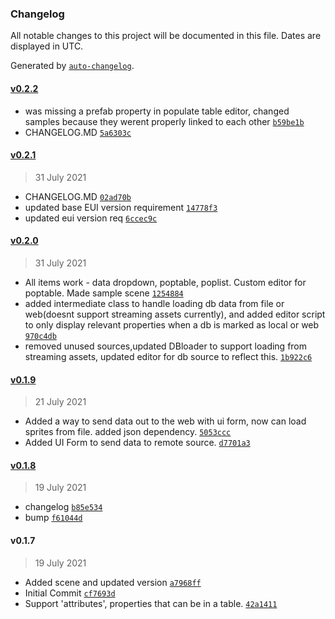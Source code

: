 ### Changelog

All notable changes to this project will be documented in this file. Dates are displayed in UTC.

Generated by [`auto-changelog`](https://github.com/CookPete/auto-changelog).

#### [v0.2.2](https://github.com/ChrisAshtear/EUIDatasources/compare/v0.2.1...v0.2.2)

- was missing a prefab property in populate table editor, changed samples because they werent properly linked to each other [`b59be1b`](https://github.com/ChrisAshtear/EUIDatasources/commit/b59be1bdd46a34c8d6f349f1b022cba0890d02f5)
- CHANGELOG.MD [`5a6303c`](https://github.com/ChrisAshtear/EUIDatasources/commit/5a6303c1e61836e794f005fcc1bef0448cd58f9f)

#### [v0.2.1](https://github.com/ChrisAshtear/EUIDatasources/compare/v0.2.0...v0.2.1)

> 31 July 2021

- CHANGELOG.MD [`02ad70b`](https://github.com/ChrisAshtear/EUIDatasources/commit/02ad70bc904a2a84285e82cca16dc742d28b2900)
- updated base EUI version requirement [`14778f3`](https://github.com/ChrisAshtear/EUIDatasources/commit/14778f3c565e52aedea1b32f80a802bb8b573177)
- updated eui version req [`6ccec9c`](https://github.com/ChrisAshtear/EUIDatasources/commit/6ccec9cad63b0c36c13dd2c6cb8ff26aa06fb1ca)

#### [v0.2.0](https://github.com/ChrisAshtear/EUIDatasources/compare/v0.1.9...v0.2.0)

> 31 July 2021

- All items work - data dropdown, poptable, poplist. Custom editor for poptable. Made sample scene [`1254884`](https://github.com/ChrisAshtear/EUIDatasources/commit/125488441d3c54e105355a8e8006a31e333e94bf)
- added intermediate class to handle loading db data from file or web(doesnt support streaming assets currently), and added editor script to only display relevant properties when a db is marked as local or web [`970c4db`](https://github.com/ChrisAshtear/EUIDatasources/commit/970c4db94eac3c36fbab93b1e210ec77b1274a75)
- removed unused sources,updated DBloader to support loading from streaming assets, updated editor for db source to reflect this. [`1b922c6`](https://github.com/ChrisAshtear/EUIDatasources/commit/1b922c637c90802d28bb305cf5e03a14bc334a63)

#### [v0.1.9](https://github.com/ChrisAshtear/EUIDatasources/compare/v0.1.8...v0.1.9)

> 21 July 2021

- Added a way to send data out to the web with ui form, now can load sprites from file. added json dependency. [`5053ccc`](https://github.com/ChrisAshtear/EUIDatasources/commit/5053cccaf52e05fb70020fb3cd21208b0cf94096)
- Added UI Form to send data to remote source. [`d7701a3`](https://github.com/ChrisAshtear/EUIDatasources/commit/d7701a3b2312d16059a1b7cbdefede3f55814b1a)

#### [v0.1.8](https://github.com/ChrisAshtear/EUIDatasources/compare/v0.1.7...v0.1.8)

> 19 July 2021

- changelog [`b85e534`](https://github.com/ChrisAshtear/EUIDatasources/commit/b85e5348c28587ac590bf61eac1665f12821dbd3)
- bump [`f61044d`](https://github.com/ChrisAshtear/EUIDatasources/commit/f61044dad37b0b694d34a72e783bf4549fdd4f40)

#### v0.1.7

> 19 July 2021

- Added scene and updated version [`a7968ff`](https://github.com/ChrisAshtear/EUIDatasources/commit/a7968ff71dcb2d092e15990418b8400b42adc84d)
- Initial Commit [`cf7693d`](https://github.com/ChrisAshtear/EUIDatasources/commit/cf7693d70be5a9c5b4dbdd4ec0494fb4746ccf98)
- Support 'attributes', properties that can be in a table. [`42a1411`](https://github.com/ChrisAshtear/EUIDatasources/commit/42a1411f199f7005306a15154ff0e3b9dfca57e7)
